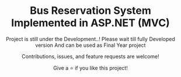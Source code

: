 <h1 align="center">Bus Reservation System Implemented in ASP.NET (MVC)</h1>
<p align="center">Project is still under the Development..! Please wait till fully Developed version And can be used as Final Year project </p>

<p align="center">Contributions, issues, and feature requests are welcome!</p>
<p align="center">Give a ⭐️ if you like this project!</p>
